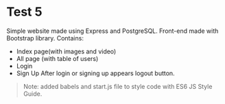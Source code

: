 # Test 5

Simple website made using Express and PostgreSQL.
Front-end made with Bootstrap library.
Contains:
- Index page(with images and video)
- All page (with table of users)
- Login
- Sign Up
After login or signing up appears logout button.

> Note: added babels and start.js file to style code with ES6 JS Style Guide.